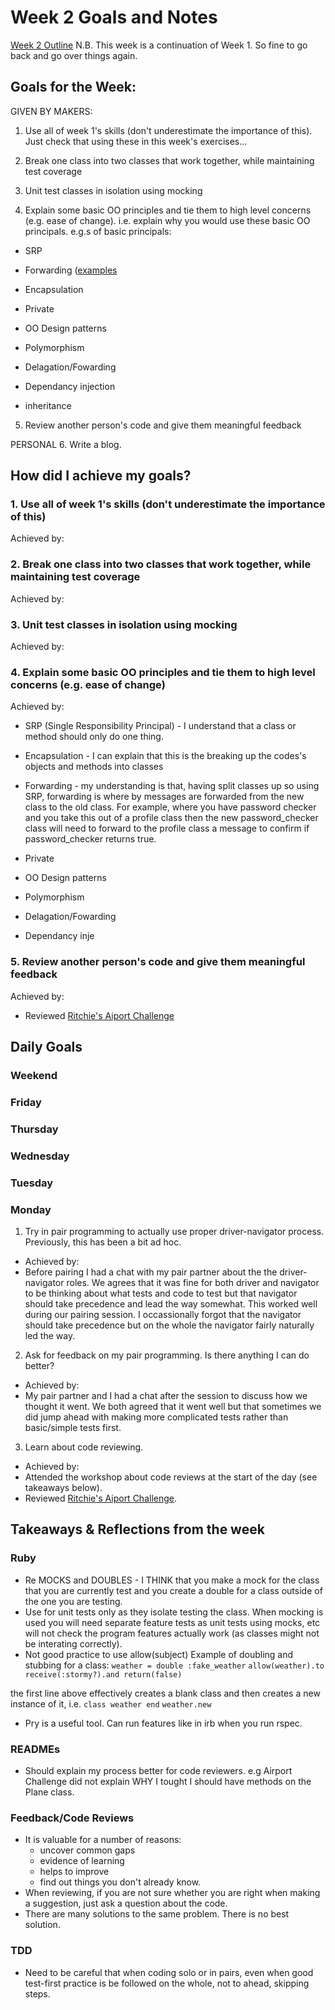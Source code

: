 # Week 2 Goals and Notes

[Week 2 Outline](https://github.com/makersacademy/course/blob/master/week_outlines.md/#week-2)
N.B. This week is a continuation of Week 1. So fine to go back and go over things again.

## Goals for the Week:
GIVEN BY MAKERS:
1. Use all of week 1's skills (don't underestimate the importance of this). Just check that using these in this week's exercises...

2. Break one class into two classes that work together, while maintaining test coverage

3. Unit test classes in isolation using mocking

4. Explain some basic OO principles and tie them to high level concerns (e.g. ease of change). i.e. explain why you would use these basic OO principals.
 e.g.s of basic principals:
  * SRP
  * Forwarding ([examples](https://github.com/makersacademy/skills-workshops/blob/master/practicals/object_oriented_design/oo_relationships.md#forwarding)
  * Encapsulation
  * Private
  
  * OO Design patterns
   * Polymorphism
   * Delagation/Fowarding
   * Dependancy injection
   * inheritance

5. Review another person's code and give them meaningful feedback

PERSONAL
6. Write a blog.

## How did I achieve my goals?

### 1. Use all of week 1's skills (don't underestimate the importance of this)
Achieved by:

### 2. Break one class into two classes that work together, while maintaining test coverage
Achieved by:

### 3. Unit test classes in isolation using mocking
Achieved by:

### 4. Explain some basic OO principles and tie them to high level concerns (e.g. ease of change)
Achieved by:
* SRP (Single Responsibility Principal) - I understand that a class or method should only do one thing. 
* Encapsulation - I can explain that this is the breaking up the codes's objects and methods into classes
* Forwarding - my understanding is that, having split classes up so using SRP, forwarding is where by messages are forwarded from the new class to the old class. For example, where you have password checker and you take this out of a profile class then the new password_checker class will need to forward to the profile class a message to confirm if password_checker returns true. 
 * Private
 
 * OO Design patterns
  * Polymorphism
  * Delagation/Fowarding
  * Dependancy inje

### 5. Review another person's code and give them meaningful feedback
Achieved by:
* Reviewed [Ritchie's Aiport Challenge](https://github.com/makersacademy/airport_challenge/pull/1465) 


## Daily Goals

### Weekend

### Friday

### Thursday

### Wednesday

### Tuesday

### Monday

1. Try in pair programming to actually use proper driver-navigator process. Previously, this has been a bit ad hoc. 
* Achieved by:
 * Before pairing I had a chat with my pair partner about the the driver-navigator roles. We agrees that it was fine for both driver and navigator to be thinking about what tests and code to test but that navigator should take precedence and lead the way somewhat. This worked well during our pairing session. I occassionally forgot that the navigator should take precedence but on the whole the navigator fairly naturally led the way.

2. Ask for feedback on my pair programming. Is there anything I can do better?
* Achieved by:
 * My pair partner and I had a chat after the session to discuss how we thought it went. We both agreed that it went well but that sometimes we did jump ahead with making more complicated tests rather than basic/simple tests first. 

3. Learn about code reviewing.
* Achieved by:
 * Attended the workshop about code reviews at the start of the day (see takeaways below). 
 * Reviewed [Ritchie's Aiport Challenge](https://github.com/makersacademy/airport_challenge/pull/1465). 


## Takeaways & Reflections from the week

### Ruby
* Re MOCKS and DOUBLES - I THINK that you make a mock for the class that you are currently test and you create a double for a class outside of the one you are testing.
 * Use for unit tests only as they isolate testing the class. When mocking is used you will need separate feature tests as unit tests using mocks, etc will not check the program features actually work (as classes might not be interating correctly).
  * Not good practice to use allow(subject)
  Example of doubling and stubbing for a class:
```weather = double :fake_weather```
```allow(weather).to receive(:stormy?).and return(false)```
   
   the first line above effectively creates a blank class and then creates a new instance of it, i.e. 
```class weather end```
```weather.new```

* Pry is a useful tool. Can run features like in irb when you run rspec. 

### READMEs
* Should explain my process better for code reviewers. e.g Airport Challenge did not explain WHY I tought I should have methods on the Plane class.  

### Feedback/Code Reviews
* It is valuable for a number of reasons:
  * uncover common gaps
  * evidence of learning
  * helps to improve
  * find out things you don't already know.
* When reviewing, if you are not sure whether you are right when making a suggestion, just ask a question about the code. 
* There are many solutions to the same problem. There is no best solution.

### TDD
* Need to be careful that when coding solo or in pairs, even when good test-first practice is be followed on the whole, not to ahead, skipping steps.
